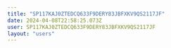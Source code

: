 ```yaml
---
title: "SP117KAJ0ZTEDCQ633F9DERY83JBFXKV9QS2117JF"
date: 2024-04-08T22:58:25.073Z
user: SP117KAJ0ZTEDCQ633F9DERY83JBFXKV9QS2117JF
layout: "users"
---
```

    